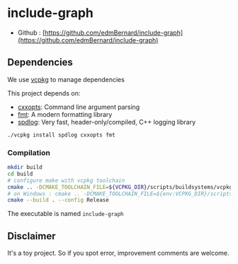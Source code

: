 # include-graph

- Github : [https://github.com/edmBernard/include-graph](https://github.com/edmBernard/include-graph)

## Dependencies

We use [vcpkg](https://github.com/Microsoft/vcpkg) to manage dependencies

This project depends on:
- [cxxopts](https://github.com/jarro2783/cxxopts): Command line argument parsing
- [fmt](https://fmt.dev/latest/index.html): A modern formatting library
- [spdlog](https://github.com/gabime/spdlog): Very fast, header-only/compiled, C++ logging library


```
./vcpkg install spdlog cxxopts fmt
```

### Compilation

```bash
mkdir build
cd build
# configure make with vcpkg toolchain
cmake .. -DCMAKE_TOOLCHAIN_FILE=${VCPKG_DIR}/scripts/buildsystems/vcpkg.cmake
# on Windows : cmake .. -DCMAKE_TOOLCHAIN_FILE=${env:VCPKG_DIR}/scripts/buildsystems/vcpkg.cmake
cmake --build . --config Release
```

The executable is named `include-graph`

## Disclaimer

It's a toy project. So if you spot error, improvement comments are welcome.
